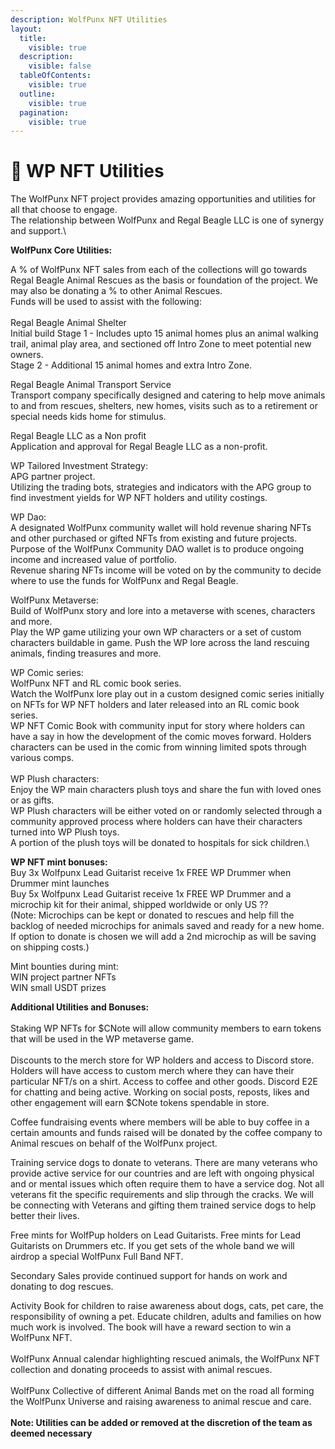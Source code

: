 ```yaml
---
description: WolfPunx NFT Utilities
layout:
  title:
    visible: true
  description:
    visible: false
  tableOfContents:
    visible: true
  outline:
    visible: true
  pagination:
    visible: true
---
```


# 🔄 WP NFT Utilities

The WolfPunx NFT project provides amazing opportunities and utilities for all that choose to engage.\
The relationship between WolfPunx and Regal Beagle LLC is one of synergy and support.\


**WolfPunx Core Utilities:**

A % of WolfPunx NFT sales from each of the collections will go towards Regal Beagle Animal Rescues as the basis or foundation of the project. We may also be donating a % to other Animal Rescues.\
Funds will be used to assist with the following:\
\
Regal Beagle Animal Shelter\
Initial build Stage 1 - Includes upto 15 animal homes plus an animal walking trail, animal play area, and sectioned off Intro Zone to meet potential new owners.\
Stage 2 - Additional 15 animal homes and extra Intro Zone.

Regal Beagle Animal Transport Service\
Transport company specifically designed and catering to help move animals to and from rescues, shelters, new homes, visits such as to a retirement or special needs kids home for stimulus.

Regal Beagle LLC as a Non profit\
Application and approval for Regal Beagle LLC as a non-profit.



WP Tailored Investment Strategy:\
APG partner project.\
Utilizing the trading bots, strategies and indicators with the APG group to find investment yields for WP NFT holders and utility costings.

WP Dao:\
A designated WolfPunx community wallet will hold revenue sharing NFTs and other purchased or gifted NFTs from existing and future projects.\
Purpose of the WolfPunx Community DAO wallet is to produce ongoing income and increased value of portfolio.\
Revenue sharing NFTs income will be voted on by the community to decide where to use the funds for WolfPunx and Regal Beagle.



WolfPunx Metaverse:\
Build of WolfPunx story and lore into a metaverse with scenes, characters and more.\
Play the WP game utilizing your own WP characters or a set of custom characters buildable in game. Push the WP lore across the land rescuing animals, finding treasures and more.

WP Comic series:\
WolfPunx NFT and RL comic book series.\
Watch the WolfPunx lore play out in a custom designed comic series initially on NFTs for WP NFT holders and later released into an RL comic book series.\
WP NFT Comic Book with community input for story where holders can have a say in how the development of the comic moves forward. Holders characters can be used in the comic from winning limited spots through various comps.\
\
WP Plush characters:\
Enjoy the WP main characters plush toys and share the fun with loved ones or as gifts.\
WP Plush characters will be either voted on or randomly selected through a community approved process where holders can have their characters turned into WP Plush toys.\
A portion of the plush toys will be donated to hospitals for sick children.\


**WP NFT mint bonuses:**\
Buy 3x Wolfpunx Lead Guitarist receive 1x FREE WP Drummer when Drummer mint launches\
Buy 5x Wolfpunx Lead Guitarist receive 1x FREE WP Drummer and a microchip kit for their animal, shipped worldwide or only US ??\
(Note: Microchips can be kept or donated to rescues and help fill the backlog of needed microchips for animals saved and ready for a new home. If option to donate is chosen we will add a 2nd microchip as will be saving on shipping costs.)

Mint bounties during mint:\
WIN project partner NFTs\
WIN small USDT prizes



**Additional Utilities and Bonuses:**\
\
Staking WP NFTs for $CNote will allow community members to earn tokens that will be used in the WP metaverse game.\
\
Discounts to the merch store for WP holders and access to Discord store. Holders will have access to custom merch where they can have their particular NFT/s on a shirt. Access to coffee and other goods. Discord E2E for chatting and being active. Working on social posts, reposts, likes and other engagement will earn $CNote tokens spendable in store.

Coffee fundraising events where members will be able to buy coffee in a certain amounts and funds raised will be donated by the coffee company to Animal rescues on behalf of the WolfPunx project.

Training service dogs to donate to veterans. There are many veterans who provide active service for our countries and are left with ongoing physical and or mental issues which often require them to have a service dog. Not all veterans fit the specific requirements and slip through the cracks. We will be connecting with Veterans and gifting them trained service dogs to help better their lives.

Free mints for WolfPup holders on Lead Guitarists. Free mints for Lead Guitarists on Drummers etc. If you get sets of the whole band we will airdrop a special WolfPunx Full Band NFT.

Secondary Sales provide continued support for hands on work and donating to dog rescues.

Activity Book for children to raise awareness about dogs, cats, pet care, the responsibility of owning a pet. Educate children, adults and families on how much work is involved. The book will have a reward section to win a WolfPunx NFT.\
\
WolfPunx Annual calendar highlighting rescued animals, the WolfPunx NFT collection and donating proceeds to assist with animal rescues.\
\
WolfPunx Collective of different Animal Bands met on the road all forming the WolfPunx Universe and raising awareness to animal rescue and care.\
\
**Note: Utilities can be added or removed at the discretion of the team as deemed necessary**
